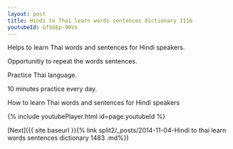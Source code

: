 ```yaml
---
layout: post
title: Hindi to Thai learn words sentences dictionary 1116 
youtubeId: GfSGEp-90Vs
---
```

 
 
Helps to learn Thai words and sentences for Hindi speakers.

Opportunitiy to repeat the words sentences. 

Practice Thai language. 
 
10 minutes practice every day. 
 
How to learn Thai words and sentences for Hindi speakers 
 
{% include youtubePlayer.html id=page.youtubeId %}
 
 
[Next]({{ site.baseurl }}{% link  split2/_posts/2014-11-04-Hindi to thai learn words sentences dictionary 1483 .md%})
 
